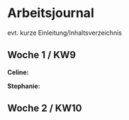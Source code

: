 # Arbeitsjournal

evt. kurze Einleitung/Inhaltsverzeichnis 

## Woche 1 / KW9 

**Celine:**


**Stephanie:** 


## Woche 2 / KW10
